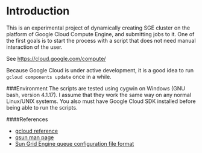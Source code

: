 Introduction
=================

This is an experimental project of dynamically creating SGE cluster on the platform of Google Cloud Compute Engine, and submitting jobs to it. One of the first goals is to start the process with a script that does not need manual interaction of the user.

See https://cloud.google.com/compute/

Because Google Cloud is under active development, it is a good idea to run `gcloud components update` once in a while.

###Environment
The scripts are tested using cygwin on Windows (GNU bash, version 4.1.17). I assume that they work the same way on any normal Linux/UNIX systems. You also must have Google Cloud SDK installed before being able to run the scripts.

####References
* [gcloud reference](https://cloud.google.com/sdk/gcloud/reference/)
* [qsun man page](http://gridscheduler.sourceforge.net/htmlman/htmlman1/qsub.html)
* [Sun Grid Engine queue configuration file format](http://gridscheduler.sourceforge.net/htmlman/htmlman5/queue_conf.html)
